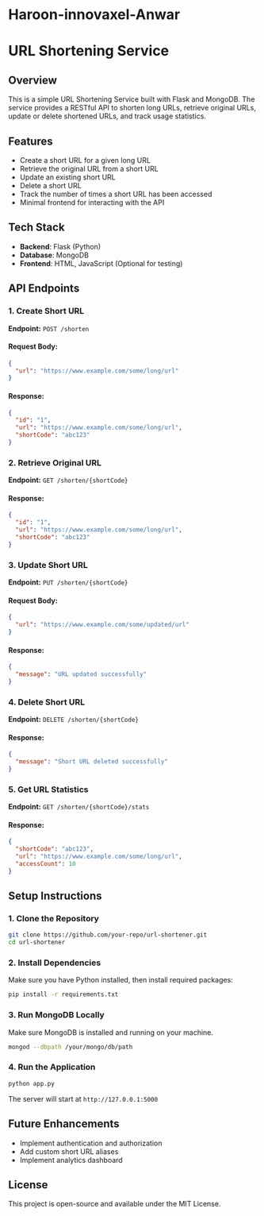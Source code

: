 # Haroon-innovaxel-Anwar
# URL Shortening Service

## Overview
This is a simple URL Shortening Service built with Flask and MongoDB. The service provides a RESTful API to shorten long URLs, retrieve original URLs, update or delete shortened URLs, and track usage statistics.

## Features
- Create a short URL for a given long URL
- Retrieve the original URL from a short URL
- Update an existing short URL
- Delete a short URL
- Track the number of times a short URL has been accessed
- Minimal frontend for interacting with the API

## Tech Stack
- **Backend**: Flask (Python)
- **Database**: MongoDB
- **Frontend**: HTML, JavaScript (Optional for testing)

## API Endpoints

### 1. Create Short URL
**Endpoint:** `POST /shorten`
#### Request Body:
```json
{
  "url": "https://www.example.com/some/long/url"
}
```
#### Response:
```json
{
  "id": "1",
  "url": "https://www.example.com/some/long/url",
  "shortCode": "abc123"
}
```

### 2. Retrieve Original URL
**Endpoint:** `GET /shorten/{shortCode}`
#### Response:
```json
{
  "id": "1",
  "url": "https://www.example.com/some/long/url",
  "shortCode": "abc123"
}
```

### 3. Update Short URL
**Endpoint:** `PUT /shorten/{shortCode}`
#### Request Body:
```json
{
  "url": "https://www.example.com/some/updated/url"
}
```
#### Response:
```json
{
  "message": "URL updated successfully"
}
```

### 4. Delete Short URL
**Endpoint:** `DELETE /shorten/{shortCode}`
#### Response:
```json
{
  "message": "Short URL deleted successfully"
}
```

### 5. Get URL Statistics
**Endpoint:** `GET /shorten/{shortCode}/stats`
#### Response:
```json
{
  "shortCode": "abc123",
  "url": "https://www.example.com/some/long/url",
  "accessCount": 10
}
```

## Setup Instructions

### 1. Clone the Repository
```sh
git clone https://github.com/your-repo/url-shortener.git
cd url-shortener
```

### 2. Install Dependencies
Make sure you have Python installed, then install required packages:
```sh
pip install -r requirements.txt
```

### 3. Run MongoDB Locally
Make sure MongoDB is installed and running on your machine.
```sh
mongod --dbpath /your/mongo/db/path
```

### 4. Run the Application
```sh
python app.py
```
The server will start at `http://127.0.0.1:5000`

## Future Enhancements
- Implement authentication and authorization
- Add custom short URL aliases
- Implement analytics dashboard

## License
This project is open-source and available under the MIT License.

